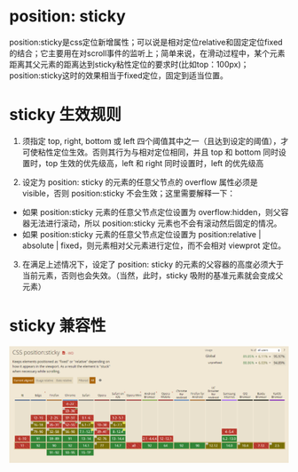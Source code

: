 # position: sticky

position:sticky是css定位新增属性；可以说是相对定位relative和固定定位fixed的结合；它主要用在对scroll事件的监听上；简单来说，在滑动过程中，某个元素距离其父元素的距离达到sticky粘性定位的要求时(比如top：100px)；position:sticky这时的效果相当于fixed定位，固定到适当位置。

# sticky 生效规则

1. 须指定 top, right, bottom 或 left 四个阈值其中之一（且达到设定的阈值），才可使粘性定位生效。否则其行为与相对定位相同，并且 top 和 bottom 同时设置时，top 生效的优先级高，left 和 right 同时设置时，left 的优先级高

2. 设定为 position: sticky 的元素的任意父节点的 overflow 属性必须是 visible，否则 position:sticky 不会生效；这里需要解释一下：
- 如果 position:sticky 元素的任意父节点定位设置为 overflow:hidden，则父容器无法进行滚动，所以 position:sticky 元素也不会有滚动然后固定的情况。
- 如果 position:sticky 元素的任意父节点定位设置为 position:relative | absolute | fixed，则元素相对父元素进行定位，而不会相对 viewprot 定位。

3. 在满足上述情况下，设定了 position: sticky 的元素的父容器的高度必须大于当前元素，否则也会失效。（当然，此时，sticky 吸附的基准元素就会变成父元素）

# sticky 兼容性

![](./img/sticky1.png)